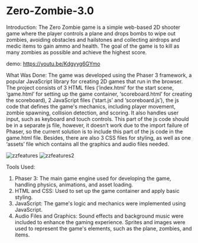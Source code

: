 
# Zero-Zombie-3.0

Introduction:
The Zero Zombie game is a simple web-based 2D shooter game where the player controls a plane and drops bombs to wipe out zombies, avoiding obstacles and hailstones and collecting airdrops and medic items to gain ammo and health. The goal of the game is to kill as many zombies as possible and achieve the highest score.

demo: https://youtu.be/Kdgyyg6GYmo

What Was Done:
The game was developed using the Phaser 3 framework, a popular JavaScript library for creating 2D games that run in the browser. The project consists of 3 HTML files (‘index.html’ for the start scene, ‘game.html’ for setting up the game container, ‘scoreboard.html’ for creating the scoreboard), 2 JavaScript files (‘start.js’ and ‘scoreboard.js’), the js code that defines the game's mechanics, including player movement, zombie spawning, collision detection, and scoring. It also handles user input, such as keyboard and touch controls. This part of the js code should be in a separate js file, however, it doesn’t work due to the import failure of Phaser, so the current solution is to include this part of the js code in the game.html file. Besides, there are also 3 CSS files for styling, as well as one ‘assets’ file which contains all the graphics and audio files needed.


![zzfeatures](https://github.com/Hersheath/Zero-Zombie-3.0/assets/97139388/5c379530-7ee9-49b0-9841-c4b39ca21ed6)
![zzfeatures2](https://github.com/Hersheath/Zero-Zombie-3.0/assets/97139388/9ff58ed5-44b8-42ce-a86d-41c3f1792b98)

Tools Used:
1. Phaser 3: The main game engine used for developing the game, handling physics, animations, and asset loading.
2. HTML and CSS: Used to set up the game container and apply basic styling.
3. JavaScript: The game's logic and mechanics were implemented using JavaScript.
4. Audio Files and Graphics: Sound effects and background music were included to enhance the gaming experience. Sprites and images were used to represent the game's elements, such as the plane, zombies, and items.

